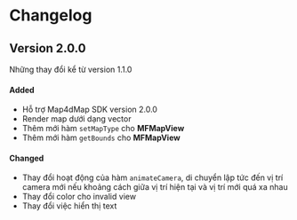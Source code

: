 # Changelog

## Version 2.0.0

Những thay đổi kể từ version 1.1.0

#### Added

- Hỗ trợ Map4dMap SDK version 2.0.0
- Render map dưới dạng vector
- Thêm mới hàm `setMapType` cho **MFMapView** 
- Thêm mới hàm `getBounds` cho **MFMapView**
<!-- - Hỗ trợ render chỉ đường với `MFDirectionsRenderer` -->

#### Changed

- Thay đổi hoạt động của hàm `animateCamera`, di chuyển lập tức đến vị trí camera mới nếu khoảng cách giữa vị trí hiện tại và vị trí mới quá xa nhau
- Thay đổi color cho invalid view
- Thay đổi việc hiển thị text

<!-- #### Deprecated -->
<!-- #### Removed -->
<!-- #### Fixed -->
<!-- #### Security -->
